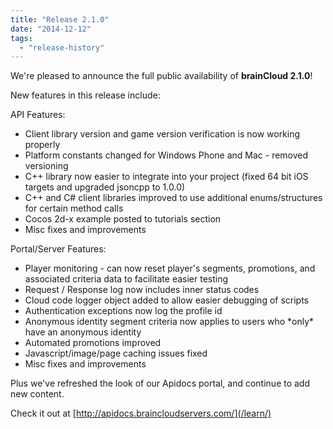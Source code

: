 ```yaml
---
title: "Release 2.1.0"
date: "2014-12-12"
tags: 
  - "release-history"
---
```


We're pleased to announce the full public availability of **brainCloud 2.1.0**!

New features in this release include:

API Features:

- Client library version and game version verification is now working properly
- Platform constants changed for Windows Phone and Mac - removed versioning
- C++ library now easier to integrate into your project (fixed 64 bit iOS targets and upgraded jsoncpp to 1.0.0)
- C++ and C# client libraries improved to use additional enums/structures for certain method calls
- Cocos 2d-x example posted to tutorials section
- Misc fixes and improvements

Portal/Server Features:

- Player monitoring - can now reset player's segments, promotions, and associated criteria data to facilitate easier testing
- Request / Response log now includes inner status codes
- Cloud code logger object added to allow easier debugging of scripts
- Authentication exceptions now log the profile id
- Anonymous identity segment criteria now applies to users who \*only\* have an anonymous identity
- Automated promotions improved
- Javascript/image/page caching issues fixed
- Misc fixes and improvements

Plus we've refreshed the look of our Apidocs portal, and continue to add new content.

Check it out at [http://apidocs.braincloudservers.com/](/learn/)
